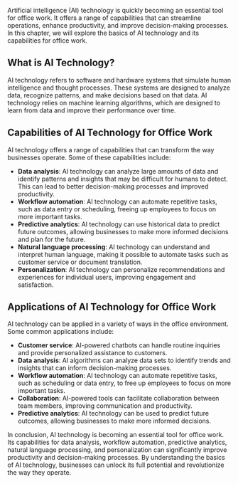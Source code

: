 

Artificial intelligence (AI) technology is quickly becoming an essential tool for office work. It offers a range of capabilities that can streamline operations, enhance productivity, and improve decision-making processes. In this chapter, we will explore the basics of AI technology and its capabilities for office work.

What is AI Technology?
----------------------

AI technology refers to software and hardware systems that simulate human intelligence and thought processes. These systems are designed to analyze data, recognize patterns, and make decisions based on that data. AI technology relies on machine learning algorithms, which are designed to learn from data and improve their performance over time.

Capabilities of AI Technology for Office Work
---------------------------------------------

AI technology offers a range of capabilities that can transform the way businesses operate. Some of these capabilities include:

* **Data analysis**: AI technology can analyze large amounts of data and identify patterns and insights that may be difficult for humans to detect. This can lead to better decision-making processes and improved productivity.
* **Workflow automation**: AI technology can automate repetitive tasks, such as data entry or scheduling, freeing up employees to focus on more important tasks.
* **Predictive analytics**: AI technology can use historical data to predict future outcomes, allowing businesses to make more informed decisions and plan for the future.
* **Natural language processing**: AI technology can understand and interpret human language, making it possible to automate tasks such as customer service or document translation.
* **Personalization**: AI technology can personalize recommendations and experiences for individual users, improving engagement and satisfaction.

Applications of AI Technology for Office Work
---------------------------------------------

AI technology can be applied in a variety of ways in the office environment. Some common applications include:

* **Customer service**: AI-powered chatbots can handle routine inquiries and provide personalized assistance to customers.
* **Data analysis**: AI algorithms can analyze data sets to identify trends and insights that can inform decision-making processes.
* **Workflow automation**: AI technology can automate repetitive tasks, such as scheduling or data entry, to free up employees to focus on more important tasks.
* **Collaboration**: AI-powered tools can facilitate collaboration between team members, improving communication and productivity.
* **Predictive analytics**: AI technology can be used to predict future outcomes, allowing businesses to make more informed decisions.

In conclusion, AI technology is becoming an essential tool for office work. Its capabilities for data analysis, workflow automation, predictive analytics, natural language processing, and personalization can significantly improve productivity and decision-making processes. By understanding the basics of AI technology, businesses can unlock its full potential and revolutionize the way they operate.
